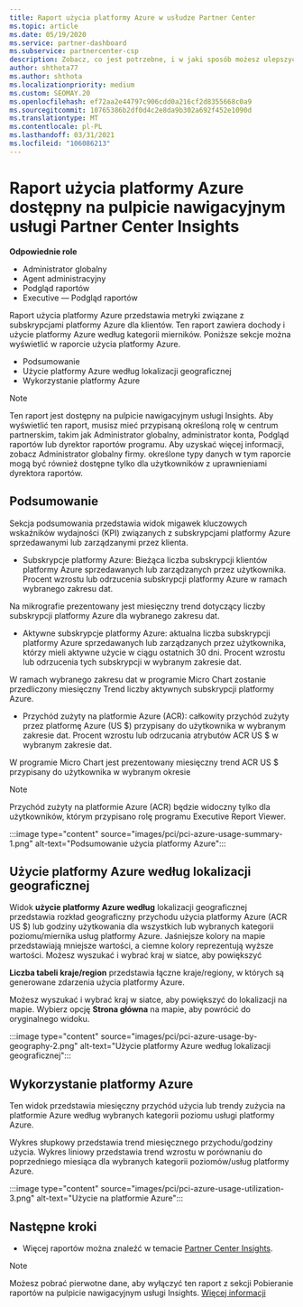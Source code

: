 ```yaml
---
title: Raport użycia platformy Azure w usłudze Partner Center
ms.topic: article
ms.date: 05/19/2020
ms.service: partner-dashboard
ms.subservice: partnercenter-csp
description: Zobacz, co jest potrzebne, i w jaki sposób możesz ulepszyć korzystanie z subskrypcji platformy Azure sprzedawanych lub zarządzanych przez klientów.
author: shthota77
ms.author: shthota
ms.localizationpriority: medium
ms.custom: SEOMAY.20
ms.openlocfilehash: ef72aa2e44797c906cdd0a216cf2d8355668c0a9
ms.sourcegitcommit: 10765386b2df0d4c2e8da9b302a692f452e1090d
ms.translationtype: MT
ms.contentlocale: pl-PL
ms.lasthandoff: 03/31/2021
ms.locfileid: "106086213"
---
```

# <a name="azure-usage-report-available-from-the-partner-center-insights-dashboard"></a>Raport użycia platformy Azure dostępny na pulpicie nawigacyjnym usługi Partner Center Insights

**Odpowiednie role**

- Administrator globalny
- Agent administracyjny
- Podgląd raportów
- Executive — Podgląd raportów

Raport użycia platformy Azure przedstawia metryki związane z subskrypcjami platformy Azure dla klientów. Ten raport zawiera dochody i użycie platformy Azure według kategorii mierników. Poniższe sekcje można wyświetlić w raporcie użycia platformy Azure.

- Podsumowanie
- Użycie platformy Azure według lokalizacji geograficznej
- Wykorzystanie platformy Azure

 > [!NOTE]
 > Ten raport jest dostępny na pulpicie nawigacyjnym usługi Insights. Aby wyświetlić ten raport, musisz mieć przypisaną określoną rolę w centrum partnerskim, takim jak Administrator globalny, administrator konta, Podgląd raportów lub dyrektor raportów programu. Aby uzyskać więcej informacji, zobacz Administrator globalny firmy. określone typy danych w tym raporcie mogą być również dostępne tylko dla użytkowników z uprawnieniami dyrektora raportów.

## <a name="summary"></a>Podsumowanie

Sekcja podsumowania przedstawia widok migawek kluczowych wskaźników wydajności (KPI) związanych z subskrypcjami platformy Azure sprzedawanymi lub zarządzanymi przez klienta.  

- Subskrypcje platformy Azure: Bieżąca liczba subskrypcji klientów platformy Azure sprzedawanych lub zarządzanych przez użytkownika.
Procent wzrostu lub odrzucenia subskrypcji platformy Azure w ramach wybranego zakresu dat.

Na mikrografie prezentowany jest miesięczny trend dotyczący liczby subskrypcji platformy Azure dla wybranego zakresu dat.
- Aktywne subskrypcje platformy Azure: aktualna liczba subskrypcji platformy Azure sprzedawanych lub zarządzanych przez użytkownika, którzy mieli aktywne użycie w ciągu ostatnich 30 dni.
Procent wzrostu lub odrzucenia tych subskrypcji w wybranym zakresie dat.

W ramach wybranego zakresu dat w programie Micro Chart zostanie przedliczony miesięczny Trend liczby aktywnych subskrypcji platformy Azure.

- Przychód zużyty na platformie Azure (ACR): całkowity przychód zużyty przez platformę Azure (US $) przypisany do użytkownika w wybranym zakresie dat.
Procent wzrostu lub odrzucania atrybutów ACR US $ w wybranym zakresie dat. 

W programie Micro Chart jest prezentowany miesięczny trend ACR US $ przypisany do użytkownika w wybranym okresie


> [!NOTE]
 > Przychód zużyty na platformie Azure (ACR) będzie widoczny tylko dla użytkowników, którym przypisano rolę programu Executive Report Viewer.

:::image type="content" source="images/pci/pci-azure-usage-summary-1.png" alt-text="Podsumowanie użycia platformy Azure":::

## <a name="azure-usage-by-geography"></a>Użycie platformy Azure według lokalizacji geograficznej

Widok **użycie platformy Azure według** lokalizacji geograficznej przedstawia rozkład geograficzny przychodu użycia platformy Azure (ACR US $) lub godziny użytkowania dla wszystkich lub wybranych kategorii poziomu/miernika usług platformy Azure. Jaśniejsze kolory na mapie przedstawiają mniejsze wartości, a ciemne kolory reprezentują wyższe wartości. Możesz wyszukać i wybrać kraj w siatce, aby powiększyć 

**Liczba tabeli kraje/region** przedstawia łączne kraje/regiony, w których są generowane zdarzenia użycia platformy Azure.

Możesz wyszukać i wybrać kraj w siatce, aby powiększyć do lokalizacji na mapie. Wybierz opcję **Strona główna** na mapie, aby powrócić do oryginalnego widoku.

:::image type="content" source="images/pci/pci-azure-usage-by-geography-2.png" alt-text="Użycie platformy Azure według lokalizacji geograficznej":::

## <a name="azure-utilization"></a>Wykorzystanie platformy Azure

Ten widok przedstawia miesięczny przychód użycia lub trendy zużycia na platformie Azure według wybranych kategorii poziomu usługi platformy Azure. 

Wykres słupkowy przedstawia trend miesięcznego przychodu/godziny użycia. Wykres liniowy przedstawia trend wzrostu w porównaniu do poprzedniego miesiąca dla wybranych kategorii poziomów/usług platformy Azure.

:::image type="content" source="images/pci/pci-azure-usage-utilization-3.png" alt-text="Użycie na platformie Azure":::

## <a name="next-steps"></a>Następne kroki

- Więcej raportów można znaleźć w temacie [Partner Center Insights](partner-center-insights.md).

>[!NOTE] 
> Możesz pobrać pierwotne dane, aby wyłączyć ten raport z sekcji Pobieranie raportów na pulpicie nawigacyjnym usługi Insights. [Więcej informacji](pci-download-reports.md) 
